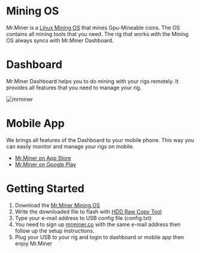 # Mining OS
Mr.Miner is a [Linux Mining OS](https://mrminer.co) that mines Gpu-Mineable coins. The OS contains all mining tools that you need. The rig that works with the Mining OS always syncs with Mr.Miner Dashboard.


# Dashboard
Mr.Miner Dashboard helps you to do mining with your rigs remotely. It provides all features that you need to manage your rig.

![mrminer](https://mrminer.co/frontend/images/mrm/dashboard.png)


# Mobile App
We brings all features of the Dashboard to your mobile phone. This way you can easily monitor and manage your rigs on mobile.
* [Mr.Miner on App Store](https://itunes.apple.com/us/app/mr-miner/id1326942538?mt=8)
* [Mr.Miner on Google Play](https://play.google.com/store/apps/details?id=com.mrminer.app)



# Getting Started
1. Download the [Mr.Miner Mining OS](https://drive.google.com/drive/u/3/folders/17mef-_J5xwftBeDaLkXxQufaYp2EmtnM)
2. Write the downloaded file to flash with [HDD Raw Copy Tool](http://hddguru.com/software/HDD-Raw-Copy-Tool/HDDRawCopy1.10Portable.exe)
3. Type your e-mail address to USB config file (config.txt)
4. You need to sign up [mrminer.co](https://mrminer.co) with the same e-mail address then follow up the setup instructions.
5. Plug your USB to your rig and login to dashboard or mobile app then enjoy Mr.Miner

